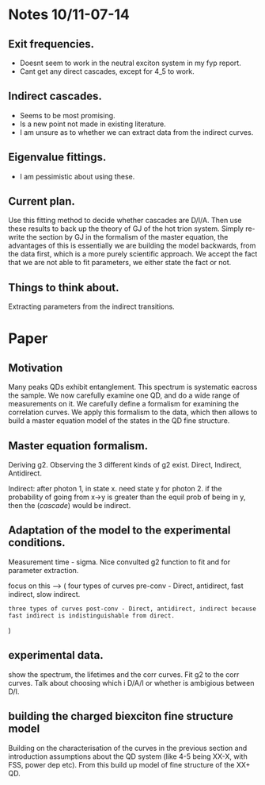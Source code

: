 

# Notes 10/11-07-14

## Exit frequencies. 
- Doesnt seem to work in the neutral exciton system in my fyp report.
- Cant get any direct cascades, except for 4_5 to work.

## Indirect cascades.
- Seems to be most promising.
- Is a new point not made in existing literature.
- I am unsure as to whether we can extract data from the indirect curves.

## Eigenvalue fittings.
- I am pessimistic about using these.

## Current plan.
Use this fitting method to decide whether cascades are D/I/A. Then use these results to back up the theory of GJ of the hot trion system. Simply re-write the section by GJ in the formalism of the master equation, the advantages of this is essentially we are building the model backwards, from the data first, which is a more purely scientific approach. We accept the fact that we are not able to fit parameters, we either state the fact or not.

## Things to think about.

Extracting parameters from the indirect transitions.

# Paper

## Motivation

Many peaks QDs exhibit entanglement. This spectrum is systematic eacross the sample. We now carefully examine one QD, and do a wide range of measurements on it. We carefully define a formalism for examining the correlation curves. 
We apply this formalism to the data, which then allows to build a master equation model of the states in the QD fine structure.

## Master equation formalism.

Deriving g2. Observing the 3 different kinds of g2 exist. Direct, Indirect, Antidirect.

Indirect: after photon 1, in state x. need state y for photon 2.
if the probability of going from x->y is greater than the equil prob of being in y, then the (_cascade_) would be indirect.

## Adaptation of the model to the experimental conditions.

Measurement time - sigma. 
Nice convulted g2 function to fit and for parameter extraction. 

focus on this --> (
    four types of curves pre-conv - Direct, antidirect, fast indirect, slow indirect.

    three types of curves post-conv - Direct, antidirect, indirect because fast indirect is indistinguishable from direct.
) 

## experimental data.

show the spectrum, the lifetimes and the corr curves. Fit g2 to the corr curves. 
Talk about choosing which i D/A/I or whether is ambigious between D/I.

## building the charged biexciton fine structure model

Building on the characterisation of the curves in the previous section and introduction assumptions about the QD system (like 4-5 being XX-X, with FSS, power dep etc).
From this build up model of fine structure of the XX+ QD.

